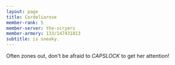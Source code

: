 ```yaml
---
layout: page
title: Cordeliarose
member-rank: 5
member-server: the-scryers
member-armory: 133/147431813
subtitle: is sneaky.
---
```


Often zones out, don't be afraid to *CAPSLOCK* to get her attention!
